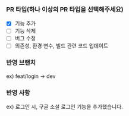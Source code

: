 ### PR 타입(하나 이상의 PR 타입을 선택해주세요)
- [x] 기능 추가
- [ ] 기능 삭제
- [ ] 버그 수정
- [ ] 의존성, 환경 변수, 빌드 관련 코드 업데이트

### 반영 브랜치
ex) feat/login -> dev

### 반영 사항
ex) 로그인 시, 구글 소셜 로그인 기능을 추가했습니다.
